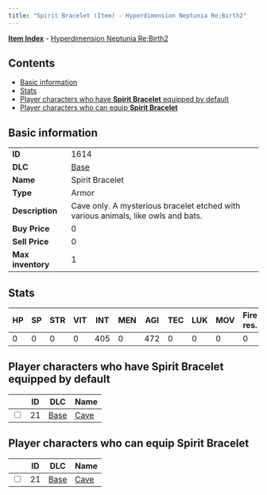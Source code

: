 ```yaml
---
title: "Spirit Bracelet (Item) - Hyperdimension Neptunia Re;Birth2"
---
```


[**Item Index**](/neptunia/rb2/item/index.html) - [Hyperdimension Neptunia Re;Birth2](/neptunia/rb2)

## Contents

- [Basic information](#basic-information)
- [Stats](#stats)
- [Player characters who have **Spirit Bracelet** equipped by default](#player-characters-who-have-spirit-bracelet-equipped-by-default)
- [Player characters who can equip **Spirit Bracelet**](#player-characters-who-can-equip-spirit-bracelet)

## Basic information

|   |   |
| -- | -- |
| **ID** | 1614 |
| **DLC** | [Base](/neptunia/rb2/dlc/0-base.html) |
| **Name** | Spirit Bracelet |
| **Type** | Armor |
| **Description** | Cave only. A mysterious bracelet etched with various animals, like owls and bats. |
| **Buy Price** | 0 |
| **Sell Price** | 0 |
| **Max inventory** | 1 |

## Stats

| HP | SP | STR | VIT | INT | MEN | AGI | TEC | LUK | MOV | Fire res. | Ice res. | Wind res. | Lightning res. |
| -- | -- | --- | --- | --- | --- | --- | --- | --- | --- | --------- | -------- | --------- | -------------- |
| 0 | 0 | 0 | 0 | 405 | 0 | 472 | 0 | 0 | 0 | 0 | 0 | 0 | 0 |

## Player characters who have **Spirit Bracelet** equipped by default

|    | ID | DLC | Name |
| -- | -- | --- | ---- |
| <input type="checkbox" id="rb2-player-0-21" class="trackbox" /> | 21 | [Base](/neptunia/rb2/dlc/0-base.html) | [Cave](/neptunia/rb2/player/0-21-cave.html) |

## Player characters who can equip **Spirit Bracelet**

|    | ID | DLC | Name |
| -- | -- | --- | ---- |
| <input type="checkbox" id="rb2-player-0-21" class="trackbox" /> | 21 | [Base](/neptunia/rb2/dlc/0-base.html) | [Cave](/neptunia/rb2/player/0-21-cave.html) |
